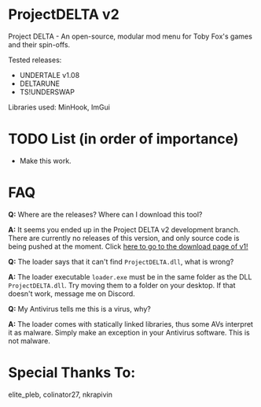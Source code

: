 # ProjectDELTA v2
Project DELTA - An open-source, modular mod menu for Toby Fox's games and their spin-offs.

Tested releases:
-  UNDERTALE v1.08
-  DELTARUNE
-  TS!UNDERSWAP

Libraries used: MinHook, ImGui

# TODO List (in order of importance)
- Make this work.

# FAQ
**Q:** Where are the releases? Where can I download this tool?

**A:** It seems you ended up in the Project DELTA v2 development branch. There are currently no releases of this version, and only source code is being pushed at the moment. Click [here to go to the download page of v1!](https://github.com/Archie-osu/ProjectDELTA/releases/latest)

**Q:** The loader says that it can't find ``ProjectDELTA.dll``, what is wrong?

**A:** The loader executable ``loader.exe`` must be in the same folder as the DLL ``ProjectDELTA.dll``. Try moving them to a folder on your desktop. If that doesn't work, message me on Discord.

**Q:** My Antivirus tells me this is a virus, why?

**A:** The loader comes with statically linked libraries, thus some AVs interpret it as malware. Simply make an exception in your Antivirus software. This is not malware.

# Special Thanks To:
elite_pleb, colinator27, nkrapivin
